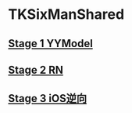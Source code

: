 # TKSixManShared

## [Stage 1 YYModel](https://github.com/900116/TKSixManShared/tree/master/Stage%201)

## [Stage 2 RN](https://github.com/900116/TKSixManShared/tree/master/Stage%202)

## [Stage 3 iOS逆向](https://github.com/900116/TKSixManShared/tree/master/Stage%203)
